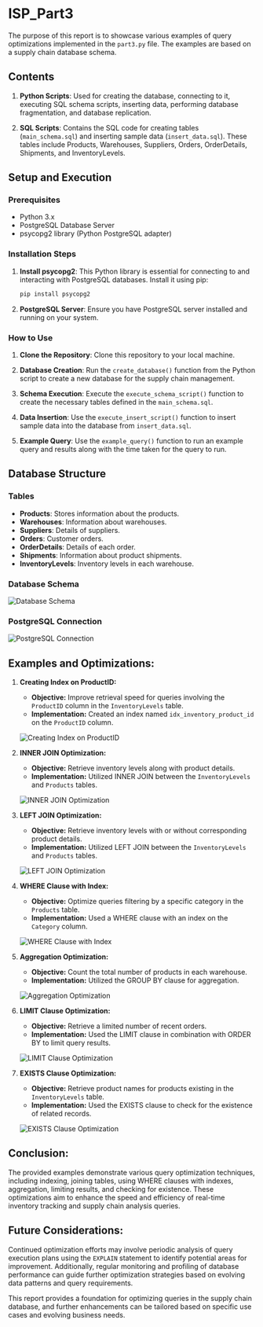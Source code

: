 # ISP_Part3

The purpose of this report is to showcase various examples of query optimizations implemented in the `part3.py` file. The examples are based on a supply chain database schema.

## Contents

1. **Python Scripts**: Used for creating the database, connecting to it, executing SQL schema scripts, inserting data, performing database fragmentation, and database replication.

2. **SQL Scripts**: Contains the SQL code for creating tables (`main_schema.sql`) and inserting sample data (`insert_data.sql`). These tables include Products, Warehouses, Suppliers, Orders, OrderDetails, Shipments, and InventoryLevels.

## Setup and Execution

### Prerequisites

- Python 3.x
- PostgreSQL Database Server
- psycopg2 library (Python PostgreSQL adapter)

### Installation Steps

1. **Install psycopg2**: This Python library is essential for connecting to and interacting with PostgreSQL databases. Install it using pip:

   ```bash
   pip install psycopg2
   ```

2. **PostgreSQL Server**: Ensure you have PostgreSQL server installed and running on your system.

### How to Use

1. **Clone the Repository**: Clone this repository to your local machine.

2. **Database Creation**: Run the `create_database()` function from the Python script to create a new database for the supply chain management.

3. **Schema Execution**: Execute the `execute_schema_script()` function to create the necessary tables defined in the `main_schema.sql`.

4. **Data Insertion**: Use the `execute_insert_script()` function to insert sample data into the database from `insert_data.sql`.

5. **Example Query**: Use the `example_query()` function to run an example query and results along with the time taken for the query to run.

## Database Structure


### Tables

- **Products**: Stores information about the products.
- **Warehouses**: Information about warehouses.
- **Suppliers**: Details of suppliers.
- **Orders**: Customer orders.
- **OrderDetails**: Details of each order.
- **Shipments**: Information about product shipments.
- **InventoryLevels**: Inventory levels in each warehouse.

### Database Schema
![Database Schema](Screenshots/ERD_ISC.png)

### PostgreSQL Connection
![PostgreSQL Connection](Screenshots/Psql.png)

## Examples and Optimizations:

1. **Creating Index on ProductID:**
   - **Objective:** Improve retrieval speed for queries involving the `ProductID` column in the `InventoryLevels` table.
   - **Implementation:** Created an index named `idx_inventory_product_id` on the `ProductID` column.

   ![Creating Index on ProductID](Screenshots/1.png)

2. **INNER JOIN Optimization:**
   - **Objective:** Retrieve inventory levels along with product details.
   - **Implementation:** Utilized INNER JOIN between the `InventoryLevels` and `Products` tables.

   ![INNER JOIN Optimization](Screenshots/2.png)

3. **LEFT JOIN Optimization:**
   - **Objective:** Retrieve inventory levels with or without corresponding product details.
   - **Implementation:** Utilized LEFT JOIN between the `InventoryLevels` and `Products` tables.

   ![LEFT JOIN Optimization](Screenshots/3.png)

4. **WHERE Clause with Index:**
   - **Objective:** Optimize queries filtering by a specific category in the `Products` table.
   - **Implementation:** Used a WHERE clause with an index on the `Category` column.

   ![WHERE Clause with Index](Screenshots/4.png)

5. **Aggregation Optimization:**
   - **Objective:** Count the total number of products in each warehouse.
   - **Implementation:** Utilized the GROUP BY clause for aggregation.

   ![Aggregation Optimization](Screenshots/5.png)

6. **LIMIT Clause Optimization:**
   - **Objective:** Retrieve a limited number of recent orders.
   - **Implementation:** Used the LIMIT clause in combination with ORDER BY to limit query results.

   ![LIMIT Clause Optimization](Screenshots/6.png)

7. **EXISTS Clause Optimization:**
   - **Objective:** Retrieve product names for products existing in the `InventoryLevels` table.
   - **Implementation:** Used the EXISTS clause to check for the existence of related records.

   ![EXISTS Clause Optimization](Screenshots/7.png)

## Conclusion:
The provided examples demonstrate various query optimization techniques, including indexing, joining tables, using WHERE clauses with indexes, aggregation, limiting results, and checking for existence. These optimizations aim to enhance the speed and efficiency of real-time inventory tracking and supply chain analysis queries.

## Future Considerations:
Continued optimization efforts may involve periodic analysis of query execution plans using the `EXPLAIN` statement to identify potential areas for improvement. Additionally, regular monitoring and profiling of database performance can guide further optimization strategies based on evolving data patterns and query requirements.

This report provides a foundation for optimizing queries in the supply chain database, and further enhancements can be tailored based on specific use cases and evolving business needs.
